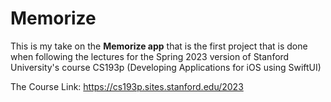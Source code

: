 # Memorize

This is my take on the **Memorize app** that is the first project that is done when following the lectures for the Spring 2023 version of Stanford University's course CS193p (Developing Applications for iOS using SwiftUI)

The Course Link: https://cs193p.sites.stanford.edu/2023
